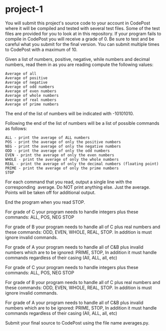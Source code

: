 # project-1

You will submit this project's source code to your account in CodePost where it will be compiled and tested with several test files. Some of the test files are provided for you to look at in this repository. If your program fails to compile in CodePost you will receive a grade of 0. Be sure to test and be careful what you submit for the final version. You can submit multiple times to CodePost with a maximum of 10. 

Given a list of numbers, positive, negative, while numbers and decimal numbers, read them in as you are reading compute the following values:

```
Average of all
Average of positive
Average of negative
Average of odd numbers
Average of even numbers
Average of whole numbers
Average of real numbers
Average of prime numbers
```

The end of the list of numbers will be indicated with -10101010.

Following the end of the list of numbers will be a list of possible commands as follows:

```
ALL - print the average of ALL numbers
POS - print the average of only the positive numbers
NEG - print the average of only the negative numbers
ODD - print the average of only the odd numbers
EVEN - print the average of only the even numbers 
WHOLE - print the average of only the whole numbers
REAL - print the average of only the decimal numbers (floating point)
PRIME - print the average of only the prime numbers
STOP
```

For each command that you read, output a single line with the corresponding  average. Do NOT print anything else. Just the average. Points will be taken off for additional output. 

End the program when you read STOP.


For grade of C your program needs to handle integers plus these commands: ALL, POS, NEG STOP

For grade of B your program needs to handle all of C plus real numbers and these commands: ODD, EVEN, WHOLE, REAL, STOP. In addition is must ignore invalid commands. 

For grade of A your program needs to handle all of C&B plus invalid numbers which are to be ignored: PRIME, STOP, In addition it must handle commands regardless of their casing (All, ALL, all, etc)


For grade of C your program needs to handle integers plus these commands: ALL, POS, NEG STOP

For grade of B your program needs to handle all of C plus real numbers and these commands: ODD, EVEN, WHOLE, REAL, STOP. In addition is must ignore invalid commands. 

For grade of A your program needs to handle all of C&B plus invalid numbers which are to be ignored: PRIME, STOP, In addition it must handle commands regardless of their casing (All, ALL, all, etc)


Submit your final source to CodePost using the file name averages.py.


